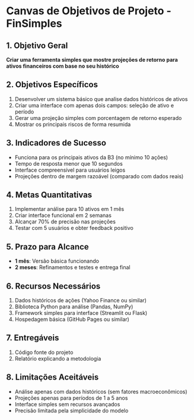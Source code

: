 # Canvas de Objetivos de Projeto - FinSimples

## 1. Objetivo Geral
**Criar uma ferramenta simples que mostre projeções de retorno para ativos financeiros com base no seu histórico**

## 2. Objetivos Específicos
1. Desenvolver um sistema básico que analise dados históricos de ativos
2. Criar uma interface com apenas dois campos: seleção de ativo e período
3. Gerar uma projeção simples com porcentagem de retorno esperado
4. Mostrar os principais riscos de forma resumida

## 3. Indicadores de Sucesso
- Funciona para os principais ativos da B3 (no mínimo 10 ações)
- Tempo de resposta menor que 10 segundos
- Interface compreensível para usuários leigos
- Projeções dentro de margem razoável (comparado com dados reais)

## 4. Metas Quantitativas
1. Implementar análise para 10 ativos em 1 mês
2. Criar interface funcional em 2 semanas
3. Alcançar 70% de precisão nas projeções
4. Testar com 5 usuários e obter feedback positivo

## 5. Prazo para Alcance
- **1 mês**: Versão básica funcionando
- **2 meses**: Refinamentos e testes e entrega final

## 6. Recursos Necessários
1. Dados históricos de ações (Yahoo Finance ou similar)
2. Biblioteca Python para análise (Pandas, NumPy)
3. Framework simples para interface (Streamlit ou Flask)
4. Hospedagem básica (GitHub Pages ou similar)

## 7. Entregáveis
1. Código fonte do projeto
2. Relatório explicando a metodologia

## 8. Limitações Aceitáveis
- Análise apenas com dados históricos (sem fatores macroeconômicos)
- Projeções apenas para períodos de 1 a 5 anos
- Interface simples sem recursos avançados
- Precisão limitada pela simplicidade do modelo
